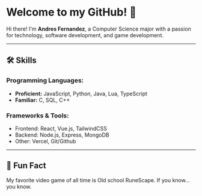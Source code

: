 # Welcome to my GitHub! 👋

Hi there! I'm **Andres Fernandez**, a Computer Science major with a passion for technology, software development, and game development.

---

## 🛠 Skills

### Programming Languages:
- **Proficient:** JavaScript, Python, Java, Lua, TypeScript
- **Familiar:** C, SQL, C++

### Frameworks & Tools:
- Frontend: React, Vue.js, TailwindCSS
- Backend: Node.js, Express, MongoDB
- Other: Vercel, Git/Github
  
---

## 📝 Fun Fact
My favorite video game of all time is Old school RuneScape. If you know... you know.
